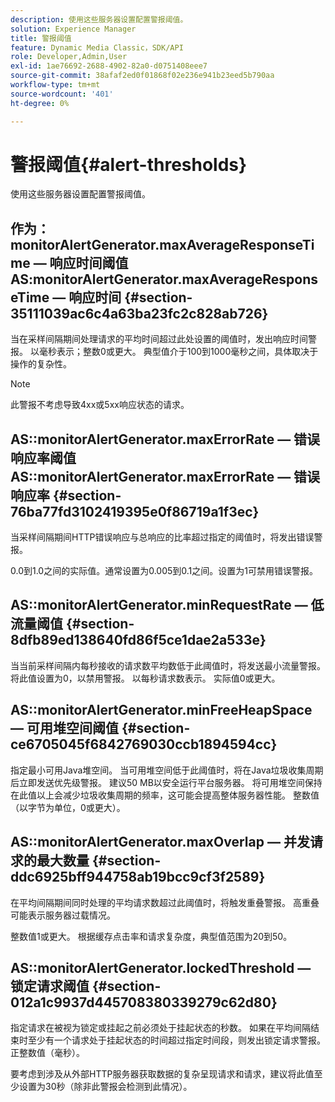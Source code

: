```yaml
---
description: 使用这些服务器设置配置警报阈值。
solution: Experience Manager
title: 警报阈值
feature: Dynamic Media Classic，SDK/API
role: Developer,Admin,User
exl-id: 1ae76692-2688-4902-82a0-d0751408eee7
source-git-commit: 38afaf2ed0f01868f02e236e941b23eed5b790aa
workflow-type: tm+mt
source-wordcount: '401'
ht-degree: 0%

---
```


# 警报阈值{#alert-thresholds}

使用这些服务器设置配置警报阈值。

## 作为：monitorAlertGenerator.maxAverageResponseTime — 响应时间阈值AS:monitorAlertGenerator.maxAverageResponseTime — 响应时间 {#section-35111039ac6c4a63ba23fc2c828ab726}

当在采样间隔期间处理请求的平均时间超过此处设置的阈值时，发出响应时间警报。 以毫秒表示；整数0或更大。 典型值介于100到1000毫秒之间，具体取决于操作的复杂性。

>[!NOTE]
>
>此警报不考虑导致4xx或5xx响应状态的请求。

## AS::monitorAlertGenerator.maxErrorRate — 错误响应率阈值AS::monitorAlertGenerator.maxErrorRate — 错误响应率 {#section-76ba77fd3102419395e0f86719a1f3ec}

当采样间隔期间HTTP错误响应与总响应的比率超过指定的阈值时，将发出错误警报。

0.0到1.0之间的实际值。通常设置为0.005到0.1之间。设置为1可禁用错误警报。

## AS::monitorAlertGenerator.minRequestRate — 低流量阈值 {#section-8dfb89ed138640fd86f5ce1dae2a533e}

当当前采样间隔内每秒接收的请求数平均数低于此阈值时，将发送最小流量警报。 将此值设置为0，以禁用警报。 以每秒请求数表示。 实际值0或更大。

## AS::monitorAlertGenerator.minFreeHeapSpace — 可用堆空间阈值 {#section-ce6705045f6842769030ccb1894594cc}

指定最小可用Java堆空间。 当可用堆空间低于此阈值时，将在Java垃圾收集周期后立即发送优先级警报。 建议50 MB以安全运行平台服务器。 将可用堆空间保持在此值以上会减少垃圾收集周期的频率，这可能会提高整体服务器性能。 整数值（以字节为单位，0或更大）。

## AS::monitorAlertGenerator.maxOverlap — 并发请求的最大数量 {#section-ddc6925bff944758ab19bcc9cf3f2589}

在平均间隔期间同时处理的平均请求数超过此阈值时，将触发重叠警报。 高重叠可能表示服务器过载情况。

整数值1或更大。 根据缓存点击率和请求复杂度，典型值范围为20到50。

## AS::monitorAlertGenerator.lockedThreshold — 锁定请求阈值 {#section-012a1c9937d445708380339279c62d80}

指定请求在被视为锁定或挂起之前必须处于挂起状态的秒数。 如果在平均间隔结束时至少有一个请求处于挂起状态的时间超过指定时间段，则发出锁定请求警报。 正整数值（毫秒）。

要考虑到涉及从外部HTTP服务器获取数据的复杂呈现请求和请求，建议将此值至少设置为30秒（除非此警报会检测到此情况）。
